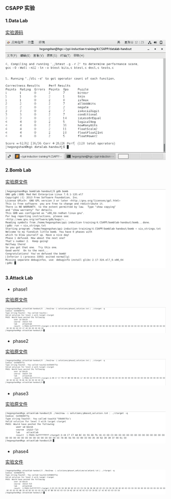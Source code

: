 ### CSAPP 实验

#### 1.Data Lab

[实验源码](./datalab-handout/bits.c)

![数据实验](../img/4-1.datalab.png)

#### 2.Bomb Lab

[实验原文件](./bomblab-handout/six_strings.txt)

![bomb实验结果](../img/4-2.bomblab.png)

#### 3.Attack Lab

* phase1

[实验原文件](./attacklab-handout/solutions/phase1_solution.txt)

![phase1实验结果](../img/4-3.phase1.png)

* phase2

[实验原文件](./attacklab-handout/solutions/phase2_solution.txt)

![phase2实验结果](../img/4-3.phase2.png)

* phase3

[实验原文件](./attacklab-handout/solutions/phase3_solution.txt)

![phase3实验结果](../img/4-3.phase3.png)

* phase4

[实验文件](./attacklab-handout/solutions/phase4_solutions/solution1.txt)

![phase4实验结果](../img/4-3.phase4.png)

